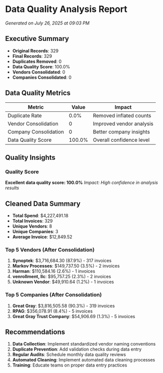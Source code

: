 # Data Quality Analysis Report
*Generated on July 26, 2025 at 09:03 PM*

## Executive Summary

- **Original Records**: 329
- **Final Records**: 329
- **Duplicates Removed**: 0
- **Data Quality Score**: 100.0%
- **Vendors Consolidated**: 0
- **Companies Consolidated**: 0

## Data Quality Metrics

| Metric | Value | Impact |
|--------|-------|--------|
| Duplicate Rate | 0.0% | Removed inflated counts |
| Vendor Consolidation | 0 | Improved vendor analysis |
| Company Consolidation | 0 | Better company insights |
| Data Quality Score | 100.0% | Overall confidence level |

## Quality Insights

### Quality Score
**Excellent data quality score: 100.0%**
*Impact: High confidence in analysis results*

## Cleaned Data Summary

- **Total Spend**: $4,227,491.18
- **Total Invoices**: 329
- **Unique Vendors**: 8
- **Unique Companies**: 3
- **Average Invoice**: $12,849.52

### Top 5 Vendors (After Consolidation)
1. **Synoptek**: $3,716,684.30 (87.9%) - 317 invoices
2. **Markov Processes**: $149,737.50 (3.5%) - 2 invoices
3. **Harman**: $110,584.16 (2.6%) - 1 invoices
4. **venrollment, llc**: $95,757.25 (2.3%) - 2 invoices
5. **Unknown Vendor**: $49,910.64 (1.2%) - 1 invoices

### Top 5 Companies (After Consolidation)
1. **Great Gray**: $3,816,505.58 (90.3%) - 319 invoices
2. **RPAG**: $356,078.91 (8.4%) - 5 invoices
3. **Great Gray Trust Company**: $54,906.69 (1.3%) - 5 invoices

## Recommendations

1. **Data Collection**: Implement standardized vendor naming conventions
2. **Duplicate Prevention**: Add validation checks during data entry
3. **Regular Audits**: Schedule monthly data quality reviews
4. **Automated Cleaning**: Implement automated data cleaning processes
5. **Training**: Educate teams on proper data entry practices